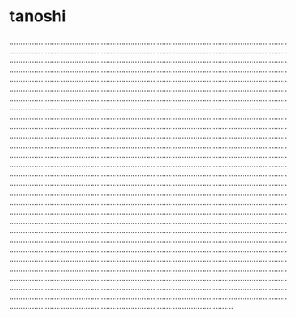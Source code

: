# tanoshi

....................................................................................................................................................................................................................................................................................................................................................................................................................................................................................................................................................................................................................................................................................................................................................................................................................................................................................................................................................................................................................................................................................................................................................................................................................................................................................................................................................................................................................................................................................................................................................................................................................................................................................................................................................................................................................................................................................................................................................................................................................................................................................................................................................................................................................................................................................................................................................................................................................................................................................................................................................................................................................................................................................................................................................................................................................................................................................................................................................................................................................................................................................................................................................................................................................................................................................................................................................................................................................................................................................................................................................................................................................................................................................................................